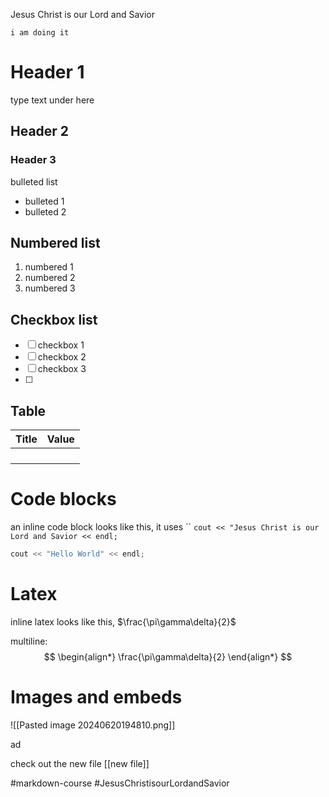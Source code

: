 Jesus Christ is our Lord and Savior


	i am doing it
# Header 1
type text under here

## Header 2

### Header 3

bulleted list
- bulleted 1
- bulleted 2

## Numbered list
1. numbered 1
2. numbered 2
3. numbered 3

## Checkbox list
- [ ] checkbox 1
- [ ] checkbox 2
- [ ] checkbox 3
- [ ]

## Table 
| Title | Value |
| ----- | ----- |
|       |       |
|       |       |
|       |       |
|       |       |

# Code blocks
an inline code block looks like this, it uses ``
`cout << "Jesus Christ is our Lord and Savior << endl;`

``` c++ 
cout << "Hello World" << endl;
```

# Latex

inline latex looks like this, $\frac{\pi\gamma\delta}{2}$

multiline:
$$
\begin{align*}
\frac{\pi\gamma\delta}{2}
\end{align*}
$$

# Images and embeds

![[Pasted image 20240620194810.png]]

ad


check out the new file [[new file]]

#markdown-course
#JesusChristisourLordandSavior
